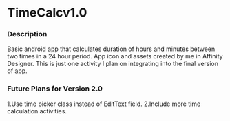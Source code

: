 # TimeCalcv1.0
### Description
Basic android app that calculates duration of hours and minutes between two times in a 24 hour period.
App icon and assets created by me in Affinity Designer. This is just one activity I plan on integrating into the final version of app. 


### Future Plans for Version 2.0
1.Use time picker class instead of EditText field.
2.Include more time calculation activities.
